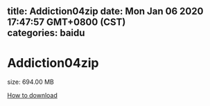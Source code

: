
title: Addiction04zip
date: Mon Jan 06 2020 17:47:57 GMT+0800 (CST)    
categories: baidu
---

# Addiction04zip
size: 694.00 MB
 
 

[How to download](https://bpcam.bemobtrk.com/go/2ceec3aa-1ca2-46d6-b9ff-aaa5c184517c?jno=4187)